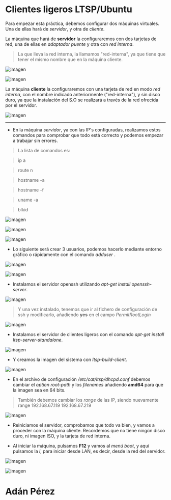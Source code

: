 # Clientes ligeros LTSP/Ubuntu

Para empezar esta práctica, debemos configurar dos máquinas virtuales. Una de ellas hará de *servidor*, y otra de *cliente*.

La máquina que hará de **servidor** la configuraremos con dos tarjetas de red, una de ellas en *adaptador puente* y otra con *red interna*.

>La que lleva la red interna, la llamamos "red-interna", ya que tiene que tener el mismo nombre que en la máquina cliente.



![imagen](./images/c1.png)


![imagen](./images/c2.png)

La máquina **cliente** la configuraremos con una tarjeta de red en modo *red interna*, con el nombre indicado anteriormente ("red-interna"), y sin disco duro, ya que la instalación del S.O se realizará a través de la red ofrecida por el servidor.

![imagen](./images/c3.png)

<hr>

* En la máquina *servidor*, ya con las IP's configuradas, realizamos estos comandos para comprobar que todo está correcto y podemos empezar a trabajar sin errores.

> La lista de comandos es:

> ip a

> route n

> hostname -a

> hostname -f

> uname -a

> blkid


![imagen](./images/c4.png)


![imagen](./images/c5.png)


![imagen](./images/c6.PNG)

* Lo siguiente será crear 3 usuarios, podemos hacerlo mediante entorno gráfico o rápidamente con el comando *adduser <nombredeusuario>*.

![imagen](./images/c7.PNG)


![imagen](./images/c8.PNG)

* Instalamos el servidor openssh utilizando *apt-get install openssh-server*.

![imagen](./images/c9.PNG)

> Y una vez instalado, tenemos que ir al fichero de configuración de ssh y modificarlo, añadiendo **yes** en el campo *PermitRootLogin*

![imagen](./images/c10.PNG)

* Instalamos el servidor de clientes ligeros con el comando *apt-get install ltsp-server-standalone*.

![imagen](./images/c11.PNG)

* Y creamos la imagen del sistema con *ltsp-build-client*.

![imagen](./images/c12.PNG)

* En el archivo de configuración */etc/cat/ltsp/dhcpd.conf* debemos cambiar el *option root-path* y los *filenames* añadiendo **amd64** para que la imagen sea en 64 bits.

> También debemos cambiar los *range* de las IP, siendo nuevamente range 192.168.67.119 192.168.67.219

![imagen](./images/c13.PNG)

* Reiniciamos el servidor, comprobamos que todo va bien, y vamos a proceder con la máquina cliente. Recordemos que no tiene ningún disco duro, ni imagen ISO, y la tarjeta de red interna.

* Al iniciar la máquina, pulsamos **F12** y vamos al *menú boot*, y aquí pulsamos la *l*, para iniciar desde LAN, es decir, desde la red del servidor.

![imagen](./images/c14.PNG)


![imagen](./images/c15.PNG)

# Adán Pérez
